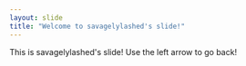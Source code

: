 ```yaml
---
layout: slide
title: "Welcome to savagelylashed's slide!"
---
```

This is savagelylashed's slide!
Use the left arrow to go back!
